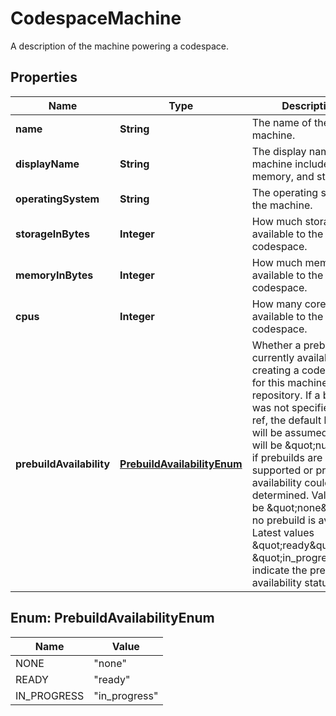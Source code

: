 

# CodespaceMachine

A description of the machine powering a codespace.

## Properties

| Name | Type | Description | Notes |
|------------ | ------------- | ------------- | -------------|
|**name** | **String** | The name of the machine. |  |
|**displayName** | **String** | The display name of the machine includes cores, memory, and storage. |  |
|**operatingSystem** | **String** | The operating system of the machine. |  |
|**storageInBytes** | **Integer** | How much storage is available to the codespace. |  |
|**memoryInBytes** | **Integer** | How much memory is available to the codespace. |  |
|**cpus** | **Integer** | How many cores are available to the codespace. |  |
|**prebuildAvailability** | [**PrebuildAvailabilityEnum**](#PrebuildAvailabilityEnum) | Whether a prebuild is currently available when creating a codespace for this machine and repository. If a branch was not specified as a ref, the default branch will be assumed. Value will be \&quot;null\&quot; if prebuilds are not supported or prebuild availability could not be determined. Value will be \&quot;none\&quot; if no prebuild is available. Latest values \&quot;ready\&quot; and \&quot;in_progress\&quot; indicate the prebuild availability status. |  |



## Enum: PrebuildAvailabilityEnum

| Name | Value |
|---- | -----|
| NONE | &quot;none&quot; |
| READY | &quot;ready&quot; |
| IN_PROGRESS | &quot;in_progress&quot; |



